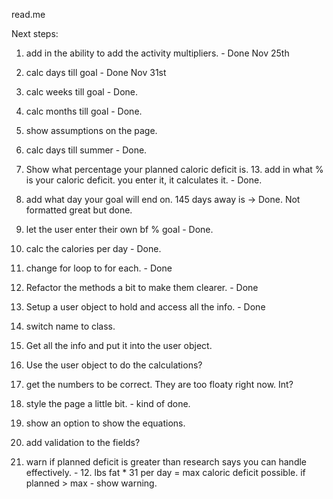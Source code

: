 read.me

Next steps:

1. add in the ability to add the activity multipliers. - Done Nov 25th
5. calc days till goal - Done Nov 31st
6. calc weeks till goal - Done.
7. calc months till goal - Done. 
9. show assumptions on the page. 
10. calc days till summer - Done. 
11. Show what percentage your planned caloric deficit is. 13. add in what % is your caloric deficit. you enter it, it calculates it. - Done.
12. add what day your goal will end on. 145 days away is -> Done. Not formatted great but done.
14. let the user enter their own bf % goal - Done. 
15. calc the calories per day - Done. 
16. change for loop to for each. - Done
18. Refactor the methods a bit to make them clearer. - Done
19. Setup a user object to hold and access all the info. - Done

17. switch name to class.
20. Get all the info and put it into the user object. 
21. Use the user object to do the calculations?
8. get the numbers to be correct. They are too floaty right now. Int? 
2. style the page a little bit. - kind of done. 
3. show an option to show the equations.
4. add validation to the fields? 
13. warn if planned deficit is greater than research says you can handle effectively. - 12. lbs fat * 31 per day = max caloric deficit possible. if planned > max - show warning. 


